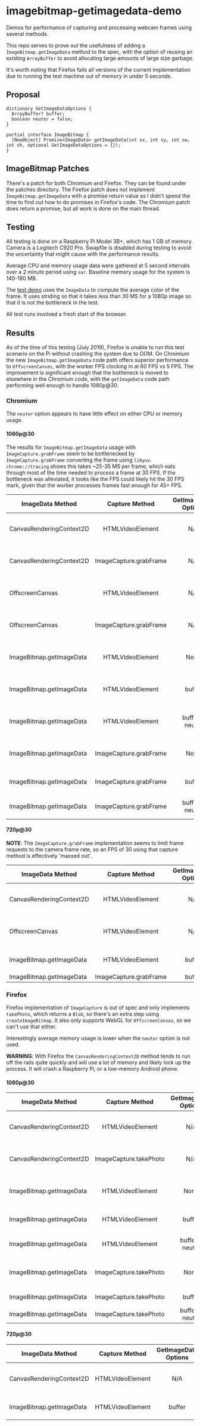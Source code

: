 # imagebitmap-getimagedata-demo

Demos for performance of capturing and processing webcam frames using several methods.

This repo serves to prove out the usefulness of adding a `ImageBitmap.getImageData` method
to the spec, with the option of reusing an existing `ArrayBuffer` to avoid allocating large
amounts of large size garbage.

It's worth noting that Firefox fails all versions of the current implementation due to
running the test machine out of memory in under 5 seconds.

## Proposal

```webidl
dictionary GetImageDataOptions {
  ArrayBuffer? buffer;
  boolean neuter = false;
}

partial interface ImageBitmap {
  [NewObject] Promise<ImageData> getImageData(int sx, int sy, int sw, int sh, optional GetImageDataOptions = {});
}
```

## ImageBitmap Patches

There's a patch for both Chromium and Firefox. They can be found under the patches directory.
The Firefox patch does not implement `ImageBitmap.getImageData` with a promise return value
as I didn't spend the time to find out how to do promises in Firefox's code. The Chromium
patch does return a promise, but all work is done on the main thread.

## Testing

All testing is done on a Raspberry Pi Model 3B+, which has 1 GB of memory. Camera is a Logitech
C920 Pro. Swapfile is disabled during testing to avoid the uncertainty that might cause with the
performance results.

Average CPU and memory usage data were gathered at 5 second intervals over a 2 minute period using
`sar`. Baseline memory usage for the system is 140-180 MB.

The [test demo](https://dsanders11.github.io/imagebitmap-getimagedata-demo/) uses the `ImageData`
to compute the average color of the frame. It uses striding so that it takes less than 30 MS for
a 1080p image so that it is not the bottleneck in the test.

All test runs involved a fresh start of the browser.

## Results

As of the time of this testing (July 2019), Firefox is unable to run this test scenario on the Pi
without crashing the system due to OOM. On Chromium the new `ImageBitmap.getImageData` code path
offers superior performance to `OffscreenCanvas`, with the worker FPS clocking in at 60 FPS vs 5 FPS.
The improvement is significant enough that the bottleneck is moved to elsewhere in the Chromium code,
with the `getImageData` code path performing well enough to handle 1080p@30.

### Chromium

The `neuter` option appears to have little effect on either CPU or memory usage.

#### 1080p@30

The results for `ImageBitmap.getImageData` usage with `ImageCapture.grabFrame` seem to be
bottlenecked by `ImageCapture.grabFrame` converting the frame using `libyuv`. `chrome://tracing`
shows this takes ~25-35 MS per frame, which eats through most of the time needed to process a
frame at 30 FPS. If the bottleneck was alleviated, it looks like the FPS could likely hit the
30 FPS mark, given that the worker processes frames fast enough for 45+ FPS.

| ImageData Method         | Capture Method         | GetImageData Options | FPS | Avg CPU | Avg Memory |             Notes             |
|--------------------------|:----------------------:|:--------------------:|:---:|:-------:|:----------:|:-----------------------------:|
| CanvasRenderingContext2D | HTMLVideoElement       |          N/A         |  6  |  55.49  |   326 MB   | Memory usage peaked at 362 MB |
| CanvasRenderingContext2D | ImageCapture.grabFrame |          N/A         | 5-6 |  53.89  |   301 MB   | Memory usage peaked at 357 MB |
| OffscreenCanvas          | HTMLVideoElement       |          N/A         |  8  |  69.06  |   283 MB   | Memory usage peaked at 309 MB |
| OffscreenCanvas          | ImageCapture.grabFrame |          N/A         | 6-7 |  60.11  |   283 MB   | Memory usage peaked at 307 MB |
| ImageBitmap.getImageData | HTMLVideoElement       |         None         | 8-9 |  68.69  |   284 MB   | Memory usage peaked at 312 MB |
| ImageBitmap.getImageData | HTMLVideoElement       |        buffer        | 10  |  70.79  |   250 MB   | Memory range: 245 MB - 254 MB |
| ImageBitmap.getImageData | HTMLVideoElement       |    buffer + neuter   | 10  |  71.31  |   250 MB   | Memory range: 248 MB - 255 MB |
| ImageBitmap.getImageData | ImageCapture.grabFrame |         None         | 19  |  72.95  |   275 MB   | Memory usage peaked at 301 MB |
| ImageBitmap.getImageData | ImageCapture.grabFrame |        buffer        | 23  |  67.16  |   244 MB   | Fluctuated 22-24 FPS          |
| ImageBitmap.getImageData | ImageCapture.grabFrame |    buffer + neuter   | 23  |  66.38  |   245 MB   | Fluctuated 22-24 FPS          |

#### 720p@30

**NOTE**: The `ImageCapture.grabFrame` implementation seems to limit frame requests to the camera frame rate,
so an FPS of 30 using that capture method is effectively 'maxxed out'.

| ImageData Method         | Capture Method         | GetImageData Options | FPS | Avg CPU | Avg Memory |             Notes             |
|--------------------------|:----------------------:|:--------------------:|:---:|:-------:|:----------:|:-----------------------------:|
| CanvasRenderingContext2D | HTMLVideoElement       |          N/A         | 12  |  65.97  |   308 MB   | Memory usage peaked at 349 MB |
| OffscreenCanvas          | HTMLVideoElement       |          N/A         | 17  |  64.78  |   266 MB   | Memory usage peaked at 293 MB |
| ImageBitmap.getImageData | HTMLVideoElement       |        buffer        | 20  |  65.69  |   231 MB   | Fluctuated 19-22 FPS          |
| ImageBitmap.getImageData | ImageCapture.grabFrame |        buffer        | 30  |  43.61  |   225 MB   |                               |

### Firefox

Firefox implementation of `ImageCapture` is out of spec and only implements `takePhoto`, which returns
a `Blob`, so there's an extra step using `createImageBitmap`. It also only supports WebGL for `OffscreenCanvas`,
so we can't use that either.

Interestingly average memory usage is lower when the `neuter` option is not used.

**WARNING**: With Firefox the `CanvasRenderingContext2D` method tends to run off the rails quite quickly
and will use a lot of memory and likely lock up the process. It will crash a Raspberry Pi, or a low-memory
Android phone.

#### 1080p@30

| ImageData Method         | Capture Method         | GetImageData Options | FPS | Avg CPU | Avg Memory |           Notes          |
|--------------------------|:----------------------:|:--------------------:|:---:|:-------:|:----------:|:------------------------:|
| CanvasRenderingContext2D | HTMLVideoElement       |          N/A         | :x: |   :x:   |     :x:    | Runs OOM in under 5 secs |
| CanvasRenderingContext2D | ImageCapture.takePhoto |          N/A         | :x: |   :x:   |     :x:    | Runs OOM in under 5 secs |
| ImageBitmap.getImageData | HTMLVideoElement       |          None        | :x: |   :x:   |     :x:    | Runs OOM in under 5 secs |
| ImageBitmap.getImageData | HTMLVideoElement       |         buffer       | 20  |  73.24  |   326 MB   | Fluctuated 17-26 FPS     |
| ImageBitmap.getImageData | HTMLVideoElement       |    buffer + neuter   | 20  |  74.27  |   369 MB   | Fluctuated 17-26 FPS     |
| ImageBitmap.getImageData | ImageCapture.takePhoto |          None        | :x: |   :x:   |     :x:    | Runs OOM in under 5 secs |
| ImageBitmap.getImageData | ImageCapture.takePhoto |         buffer       | 3-4 |  63.77  |   377 MB   |                          |
| ImageBitmap.getImageData | ImageCapture.takePhoto |    buffer + neuter   | 3-4 |  63.52  |   396 MB   |                          |

#### 720p@30

| ImageData Method         | Capture Method         | GetImageData Options | FPS | Avg CPU | Avg Memory |           Notes          |
|--------------------------|:----------------------:|:--------------------:|:---:|:-------:|:----------:|:------------------------:|
| CanvasRenderingContext2D | HTMLVideoElement       |          N/A         | :x: |   :x:   |     :x:    | Runs OOM in under 5 secs |
| ImageBitmap.getImageData | HTMLVideoElement       |         buffer       | 40+ |  70.09  |   334 MB   | Fluctuated 30-45 FPS     |
